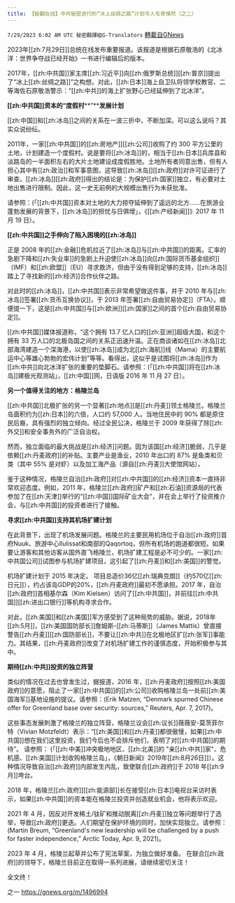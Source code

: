 ```yaml
---
title: 【秘翻在线】中共秘密进行的“冰上丝绸之路”计划令人毛骨悚然（之二）
---
```

`7/29/2023 6:02 AM UTC 秘密翻譯組G-Translators` [轉載自GNews](https://gnews.org/articles/1497000)

2023年[[zh:7月29日]]总统在线发布重要报道。该报道是根据石原敬浩的《北冰洋：世界争夺战已经开始》一书进行编辑后的版本。

2017年，[[zh:中共国]]家主席[[zh:习近平]]向[[zh:俄罗斯总统]][[zh:普京]]提出了“冰上[[zh:丝绸之路]]”之构想。对此，[[zh:日本]]海上自卫队将领学校教官、二等海佐石原敬浩警示：“[[zh:中共]]的海上扩张野心已经延伸到了北冰洋”。

**[[zh:中共国]]资本的“度假村****”****发展计划**

[[zh:中国]]和[[zh:冰岛]]之间的关系在一波三折中，不断加深。可以这么说吗？其实众说纷纭。

2011年，一家[[zh:中共国]]的[[zh:房地产]][[zh:公司]]收购了约 300 平方公里的土地，计划建造一个度假村。说是要将[[zh:冰岛]]的，相当于[[zh:日本]]兵库县和淡路岛的一半面积左右的大片土地建设成度假胜地。土地所有者同意出售，但有人担心其中有[[zh:政治]]和军事意图，这导致[[zh:冰岛]][[zh:政府]]对许可证进行了审查。[[zh:冰岛]][[zh:政府]]得出的结论是：为保护[[zh:国家]]独立，有必要对土地出售进行限制。因此，这一史无前例的大规模出售行为未获批准。

请参照：(「[[zh:中共国]]资本对土地的大力掠夺延伸到了遥远的北方......在旅游业蓬勃发展的背景下，[[zh:冰岛]]的担忧与日俱增」，《[[zh:产经新闻]]》2017 年 11 月 19 日）。

**[[zh:中共国]]之手伸向了陷入困境的[[zh:冰岛]]**

正是 2008 年的[[zh:金融]]危机拉近了[[zh:冰岛]]与[[zh:中共国]]的距离。汇率的急剧下降和[[zh:失业率]]的急剧上升迫使[[zh:冰岛]]向[[zh:国际货币基金组织]]（IMF）和[[zh:欧盟]]（EU）寻求救济，但由于没有得到足够的支持，[[zh:冰岛]]踏上了寻找新的[[zh:经济]]合作伙伴之路。

对此时的[[zh:冰岛]]，[[zh:中共国]]表示非常希望做这件事，并于 2010 年与[[zh:冰岛]]签署[[zh:货币互换协议]]，于 2013 年签署[[zh:自由贸易协定]]（FTA）。顺便提一下，这是[[zh:中共国]]与[[zh:欧洲]][[zh:国家]]之间的首个[[zh:自由贸易协定]]。

[[zh:中共国]]媒体报道称，“这个拥有 13.7 亿人口的[[zh:亚洲]]超级大国，和这个拥有 33 万人口的北极岛国之间的关系正迅速升温。正在商谈诸如在[[zh:冰岛]]北部海湾建造一个深海港，以使[[zh:冰岛]]成为北[[zh:海航]]线（Mama）的主要航运中心等雄心勃勃的宏伟计划”等等。看得出，这似乎是试图将[[zh:冰岛]]作为[[zh:中共]]向北冰洋扩张的重要的垫脚石。请参照：(「[[zh:中共国]]将在[[zh:冰岛]]建极光观测站」，[[zh:中国]]网，日语版 2016 年 11 月 27 日）。

**另一个值得关注的地方：格陵兰岛**

[[zh:中共国]]北极扩张的另一个显著[[zh:地点]]是[[zh:丹麦]]领土格陵兰。格陵兰岛面积约为[[zh:日本]]的六倍，人口约 57,000 人。当地住民中的 90% 都是原住民后裔，具有强烈的独立倾向。经过全民公决，格陵兰于 2009 年获得了除[[zh:外交]]和安全事务外的广泛自治权。

然而，独立面临的最大挑战是[[zh:经济]]问题。因为该国[[zh:经济]]脆弱，几乎是依赖[[zh:丹麦政府]]的补贴。主要产业是渔业，2010 年出口的 87% 是鱼类和贝类（其中 55% 是对虾）以及加工海产品（源自[[zh:丹麦]]大使馆网站）。

鉴于这种情况，格陵兰自治[[zh:政府]]对[[zh:中共国]]的[[zh:经济]]资本一直持非常欢迎态度。例如，2011 年，格陵兰[[zh:政府]]矿产和[[zh:石油]]资源局的代表参加了在[[zh:天津]]举行的“[[zh:中国]]国际矿业大会”，并在会上举行了投资推介会，与[[zh:中共国]]的投资者进行了接触。

**寻求[[zh:中共国]]支持其机场扩建计划**

在此背景下，出现了机场发展问题。格陵兰的主要民用机场位于自治[[zh:政府]]首府Nuuk、旅游中心Ilulissat和南部的Qaqortoq，但所有机场的跑道都很短。如果要让游客和其他访客从国外直飞格陵兰，机场扩建工程是必不可少的。一家[[zh:中共国公司]]试图参与机场扩建项目，这引起了[[zh:丹麦]]和[[zh:美国]]的警觉。

机场扩建计划于 2015 年决定。 项目总造价36亿[[zh:瑞典克朗]]（约570亿[[zh:日元]]），约占该岛GDP的20%，[[zh:丹麦政府]]最初不愿承担。2017 年，自治[[zh:政府]]首相基尔森（Kim Kielsen）访问了[[zh:中共国]]，并前往[[zh:中共国]][[zh:进出口银行]]等机构寻求合作。

对此，[[zh:美国]]和[[zh:美国]]军方感受到了这种局势的威胁。据说，2018年[[zh:5月]]，[[zh:美国国防部长]]詹姆斯\-[[zh:马蒂斯]]（James Mattis）曾直接警告[[zh:丹麦]][[zh:国防部长]]，不要让[[zh:中共]]在北极地区扩[[zh:张军]]事能力。其结果，[[zh:丹麦政府]]改变了对机场扩建工作的谨慎态度，开始积极参与其中。

**期待[[zh:中共]]投资的独立阵营**

类似的情况在过去也曾发生过，据报道，2016 年，[[zh:丹麦政府]]按照[[zh:美国政府]]的意愿，阻止了一家[[zh:中共国]]的[[zh:公司]]收购格陵兰岛一处前[[zh:美国海军]]基地设施的提议。请参照：(Erik Matzen, “Denmark spurned Chinese offer for Greenland base over security: sources,” Reuters, Apr. 7, 2017)。

这些事态发展刺激了格陵兰的独立阵营，格陵兰议会[[zh:议长]]薇薇安\-莫茨菲尔特（Vivian Motzfeldt）表示：“[[zh:美国]]和[[zh:丹麦]]都很傲慢，如果[[zh:中共国]]想在我们这里投资，我们今后也不会排斥他们，表明了对[[zh:中共国]]的期待”。 请参照： (「[[zh:中美]]冲突极地地区、[[zh:北美]]的 "亲[[zh:中共]]家"、危机感、[[zh:美国]]计划收购格陵兰岛」，《朝日新闻》2019年[[zh:8月26日]]）。这种情况导致自治[[zh:政府]]内部发生内乱，致使联合[[zh:政府]]于 2018 年[[zh:9月]]垮台。

2018 年，格陵兰[[zh:政府]][[zh:能源部]]长在接受[[zh:日本]]电视台采访时表示，如果[[zh:中共国]]的资本能在格陵兰投资并创造就业机会，他将表示欢迎。

2021 年 4 月，因反对开发稀土/钛矿和推动脱离[[zh:丹麦]]独立等问题举行了选举，导致[[zh:政府]]更迭。人们期望在保护环境的同时，加快实现独立。请参照：(Martin Breum, “Greenland's new leadership will be challenged by a push for faster independence,” Arctic Today, Apr. 9, 2021)。

2023 年 4 月，格陵兰起草并公布了宪法草案，为独立做好准备。 在联合[[zh:政府]]的领导下，格陵兰目前正在取得一系列进展，请继续密切关注！

全文终！

之一      https://gnews.org/m/1496994

